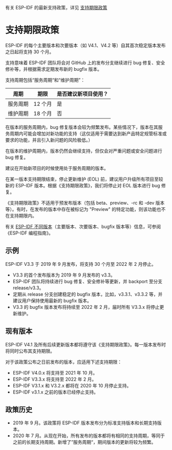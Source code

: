有关 ESP-IDF 的最新支持政策，详见 [支持期限政策](https://github.com/espressif/esp-idf/blob/master/SUPPORT_POLICY_CN.md)

支持期限政策
=====================

ESP-IDF 的每个主要版本和次要版本（如 V4.1、V4.2 等）自其首次稳定版本发布之日起将支持 30 个月。

支持意味着 ESP-IDF 团队将会对 GitHub 上的发布分支继续进行 bug 修复、安全修补等，并根据需求定期发布新的 bugfix 版本。

支持周期包括“服务周期“和“维护周期”：

| 周期      | 期限     | 是否建议新项目使用？         |
| -------     | ------------ | ------------------------------------- |
| 服务周期     | 12 个月    | 是                                   |
| 维护周期 | 18 个月    | 否                                    |

在版本的服务周期内，bug 修复版本会较为频繁发布。某些情况下，版本在其服务周期内可能会增加对新功能的支持（这仅适用于需要达到新产品特定规管标准或要求的功能，并且引入新问题的风险极低。）

在版本的维护周期内，版本仍然会继续支持，但仅会对严重问题或安全问题进行 bug 修复。

建议在开始新项目的时候使用处于服务周期的版本。 

在某一版本支持期限结束，停止更新维护 (EOL) 前，建议用户升级所有项目至较新的 ESP-IDF 版本。根据《支持期限政策》，我们将停止对 EOL 版本进行 bug 修复。

《支持期限政策》不适用于预发布版本（包括 beta、preview、-rc 和 -dev 版本等）。有时，在发布的版本中存在被标记为 "Preview" 的特定功能，则该功能也不在支持期限内。

有关 [ESP-IDF 不同版本](https://docs.espressif.com/projects/esp-idf/zh_CN/latest/esp32/versions.html)（主要版本、次要版本、bugfix 版本等）信息，可参阅《ESP-IDF 编程指南》。

示例
-------

ESP-IDF V3.3 于 2019 年 9 月发布，将支持 30 个月至 2022 年 2 月停止。

- V3.3 的首个发布版本为 2019 年 9 月发布的 v3.3。
- ESP-IDF 团队将持续进行 bug 修复、安全修补等更新，并 backport 至分支 release/v3.3。
- 定期从 release 分支创建稳定的 bugfix 版本，比如，v3.3.1、v3.3.2 等，并建议用户保持使用最新的 bugfix 版本。
- V3.3 的 bugfix 版本发布将持续至 2022 年 2 月，届时所有 V3.3.x 将停止更新维护。

现有版本
-----------------

ESP-IDF V4.1 及所有后续更新版本都将遵守该《支持期限政策》。每一版本发布时将同时公布其支持期限。

对于该政策公布之日前发布的版本，应适用下述支持期限：

* ESP-IDF V4.0.x 将支持至 2021 年 10 月。
* ESP-IDF V3.3.x 将支持至 2022 年 2 月。
* ESP-IDF V3.1.x 和 V3.2.x 都将在 2020 年 10 月停止支持。
* ESP-IDF v3.1.x 之前的版本已经停止支持。
  
政策历史
--------------

* 2019 年 9 月。该政策将 ESP-IDF 版本发布分为标准支持版本和长期支持版本。 
* 2020 年 7 月。从现在开始，所有发布的版本都将有相同的支持周期，等同于之前的长期支持周期。新增了”服务周期“，期间版本的更新将较为频繁。
